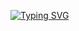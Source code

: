 <a href="https://git.io/typing-svg"><img src="https://readme-typing-svg.demolab.com?font=Black+Ops+One&size=50&pause=1000&color=red&center=true&width=910&height=100&lines=ANGLE+MD+BOT+;KEEP+LOVING+ANGLE+MD+DONT+FORGET+TO+FORK+AND+STAR🌟+THIS+REPO;THANKYOU+FOR+ CHOOSING;ANGLE-MD" alt="Typing SVG" /></a></p>



